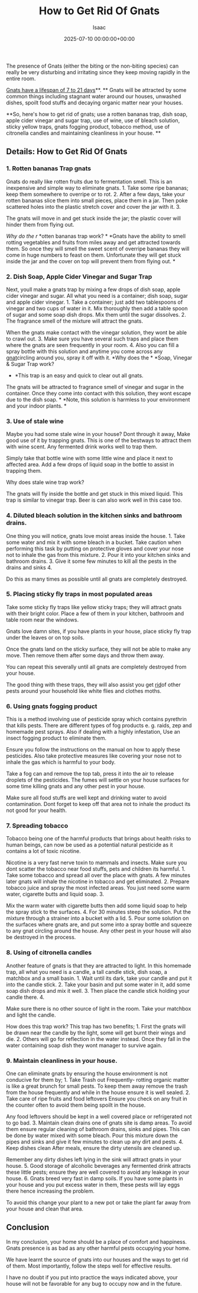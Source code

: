 ﻿---
title: How to Get Rid Of Gnats
description: The presence of Gnats either the biting or the non-biting species can really be very disturbing and irritating since they keep moving rapidly in the entire...
slug: /how-to-get-rid-of-gnats/
date: 2025-07-10 00:00:00+00:00
lastmod: 2025-07-10 00:00:00+03:00
author: Isaac
categories:

- Gnat

- Guide
tags:

- gnat

- rid
layout: post
---

The presence of Gnats (either the biting or the non-biting species) can really be very disturbing and irritating since they keep moving rapidly in the entire room.

[Gnats have a lifespan of 7 to 21 days](https://pestpolicy.com/how-long-do-gnats-live/)**. ** Gnats will be attracted by some common things including stagnant water around our houses, unwashed dishes, spoilt food stuffs and decaying organic matter near your houses.

**So, here's how to get rid of gnats; use a rotten bananas trap, dish soap, apple cider vinegar and sugar trap, use of wine, use of bleach solution, sticky yellow traps, gnats fogging product, tobacco method, use of citronella candles and maintaining cleanliness in your house. **

##  Details: How to Get Rid Of Gnats

###  1. Rotten bananas Trap gnats

Gnats do really like rotten fruits due to fermentation smell. This is an inexpensive and simple way to eliminate gnats. 1. Take some ripe bananas; keep them somewhere to overripe or to rot. 2. After a few days, take your rotten bananas slice them into small pieces, place them in a jar. Then poke scattered holes into the plastic stretch cover and cover the jar with it. 3.

The gnats will move in and get stuck inside the jar; the plastic cover will hinder them from flying out.

*Why do the r* *otten bananas trap work? * *Gnats have the ability to smell rotting vegetables and fruits from miles away and get attracted towards them. So once they will smell the sweet scent of overripe bananas they will come in huge numbers to feast on them. Unfortunate they will get stuck inside the jar and the cover on top will prevent them from flying out. *

###  2. Dish Soap, Apple Cider Vinegar and Sugar Trap

Next, youll make a gnats trap by mixing a few drops of dish soap, apple cider vinegar and sugar. All what you need is a container; dish soap, sugar and apple cider vinegar. 1. Take a container; just add two tablespoons of vinegar and two cups of water in it. Mix thoroughly then add a table spoon of sugar and some soap dish drops. Mix them until the sugar dissolves. 2. The fragrance smell of the mixture will attract the gnats.

When the gnats make contact with the vinegar solution, they wont be able to crawl out. 3. Make sure you have several such traps and place them where the gnats are seen frequently in your room. 4. Also you can fill a spray bottle with this solution and anytime you come across any [gnat](https://pestpolicy.com/best-gnat-repellent/)circling around you, spray it off with it. *Why does the * *Soap, Vinegar & Sugar Trap work?

* *This trap is an easy and quick to clear out all gnats.

The gnats will be attracted to fragrance smell of vinegar and sugar in the container. Once they come into contact with this solution, they wont escape due to the dish soap. * *Note, this solution is harmless to your environment and your indoor plants. *

###  3. Use of stale wine

Maybe you had some stale wine in your house? Dont through it away, Make good use of it by trapping gnats. This is one of the bestways to attract them with wine scent. Any fermented drink works well to trap them.

Simply take that bottle wine with some little wine and place it next to affected area. Add a few drops of liquid soap in the bottle to assist in trapping them.

Why does stale wine trap work?

The gnats will fly inside the bottle and get stuck in this mixed liquid. This trap is similar to vinegar trap. Beer is can also work well in this case too.

###  4. Diluted bleach solution in the kitchen sinks and bathroom drains.

One thing you will notice, gnats love moist areas inside the house. 1. Take some water and mix it with some bleach in a bucket. Take caution when performing this task by putting on protective gloves and cover your nose not to inhale the gas from this mixture. 2. Pour it into your kitchen sinks and bathroom drains. 3. Give it some few minutes to kill all the pests in the drains and sinks 4.

Do this as many times as possible until all gnats are completely destroyed.

###  5. Placing sticky fly traps in most populated areas

Take some sticky fly traps like yellow sticky traps; they will attract gnats with their bright color. Place a few of them in your kitchen, bathroom and table room near the windows.

Gnats love damn sites, if you have plants in your house, place sticky fly trap under the leaves or on top soils.

Once the gnats land on the sticky surface, they will not be able to make any move. Then remove them after some days and throw them away.

You can repeat this severally until all gnats are completely destroyed from your house.

The good thing with these traps, they will also assist you get [rid](https://pestpolicy.com/get-rid-sweat-bees/)of other pests around your household like white flies and clothes moths.

###  6. Using gnats fogging product

This is a method involving use of pesticide spray which contains pyrethrin that kills pests. There are different types of fog products e. g. raids, zep and homemade pest sprays. Also if dealing with a highly infestation, Use an insect fogging product to eliminate them.

Ensure you follow the instructions on the manual on how to apply these pesticides. Also take protective measures like covering your nose not to inhale the gas which is harmful to your body.

Take a fog can and remove the top tab, press it into the air to release droplets of the pesticides. The fumes will settle on your house surfaces for some time killing gnats and any other pest in your house.

Make sure all food stuffs are well kept and drinking water to avoid contamination. Dont forget to keep off that area not to inhale the product its not good for your health.

###  7. Spreading tobacco

Tobacco being one of the harmful products that brings about health risks to human beings, can now be used as a potential natural pesticide as it contains a lot of toxic nicotine.

Nicotine is a very fast nerve toxin to mammals and insects. Make sure you dont scatter the tobacco near food stuffs, pets and children its harmful. 1. Take some tobacco and spread all over the place with gnats. A few minutes later gnats will inhale the nicotine in tobacco and get eliminated. 2. Prepare tobacco juice and spray the most infected areas. You just need some warm water, cigarette butts and liquid soap. 3.

Mix the warm water with cigarette butts then add some liquid soap to help the spray stick to the surfaces. 4. For 30 minutes steep the solution. Put the mixture through a strainer into a bucket with a lid. 5. Pour some solution on the surfaces where gnats are, and put some into a spray bottle and squeeze to any gnat circling around the house. Any other pest in your house will also be destroyed in the process.

###  8. Using of citronella candles

Another feature of gnats is that they are attracted to light. In this homemade trap, all what you need is a candle, a tall candle stick, dish soap, a matchbox and a small basin. 1. Wait until its dark, take your candle and put it into the candle stick. 2. Take your basin and put some water in it, add some soap dish drops and mix it well. 3. Then place the candle stick holding your candle there. 4.

Make sure there is no other source of light in the room. Take your matchbox and light the candle.

How does this trap work? This trap has two benefits; 1. First the gnats will be drawn near the candle by the light, some will get burnt their wings and die. 2. Others will go for reflection in the water instead. Once they fall in the water containing soap dish they wont manager to survive again.

###  9. Maintain cleanliness in your house.

One can eliminate gnats by ensuring the house environment is not conducive for them by; 1. Take Trash out Frequently- rotting organic matter is like a great brunch for small pests. To keep them away remove the trash from the house frequently and while in the house ensure it is well sealed. 2. Take care of ripe fruits and food leftovers Ensure you check on any fruit in the counter often to avoid them being spoilt in the house.

Any food leftovers should be kept in a well covered place or refrigerated not to go bad. 3. Maintain clean drains one of gnats site is damp areas. To avoid them ensure regular cleaning of bathroom drains, sinks and pipes. This can be done by water mixed with some bleach. Pour this mixture down the pipes and sinks and give it few minutes to clean up any dirt and pests. 4. Keep dishes clean After meals, ensure the dirty utensils are cleaned up.

Remember any dirty dishes left lying in the sink will attract gnats in your house. 5. Good storage of alcoholic beverages any fermented drink attracts these little pests; ensure they are well covered to avoid any leakage in your house. 6. Gnats breed very fast in damp soils. If you have some plants in your house and you put excess water in them, these pests will lay eggs there hence increasing the problem.

To avoid this change your plant to a new pot or take the plant far away from your house and clean that area.

##  Conclusion

In my conclusion, your home should be a place of comfort and happiness. Gnats presence is as bad as any other harmful pests occupying your home.

We have learnt the source of gnats into our houses and the ways to get rid of them. Most importantly, follow the steps well for effective results.

I have no doubt if you put into practice the ways indicated above, your house will not be favorable for any bug to occupy now and in the future.
